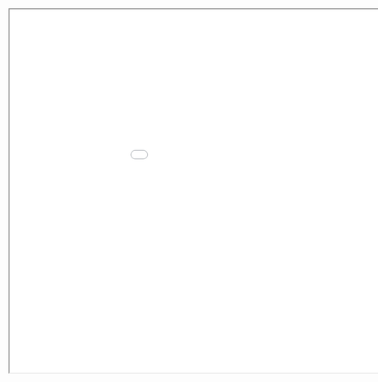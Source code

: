 <iframe width="1080" height="720" src="osc.html"> 
    Your browser doesn’t support iframes. 
</iframe>

<!-- <link rel="import" href="osc.html"> -->

